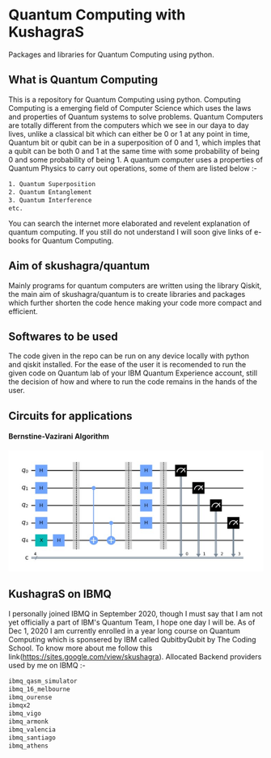 # Quantum Computing with KushagraS
Packages and libraries for Quantum Computing using python.

## What is Quantum Computing
This is a repository for Quantum Computing using python. Computing Computing is a emerging field of Computer Science which uses the laws and properties of Quantum systems to solve problems. Quantum Computers are totally different from the computers which we see in our daya to day lives, unlike a classical bit which can either be 0 or 1 at any point in time, Quantum bit or qubit can be in a superposition of 0 and 1, which imples that a qubit can be both 0 and 1 at the same time with some probability of being 0 and some probability of being 1. A quantum computer uses a properties of Quantum Physics to carry out operations, some of them are listed below :-
```
1. Quantum Superposition
2. Quantum Entanglement
3. Quantum Interference
etc.
```
You can search the internet more elaborated and revelent explanation of quantum computing. If you still do not understand I will soon give links of e-books for Quantum Computing.

## Aim of skushagra/quantum
Mainly programs for quantum computers are written using the library Qiskit, the main aim of skushagra/quantum is to create libraries and packages which further shorten the code hence making your code more compact and efficient.

## Softwares to be used
The code given in the repo can be run on any device locally with python and qiskit installed. For the ease of the user it is recomended to run the given code on Quantum lab of your IBM Quantum Experience account, still the decision of how and where to run the code remains in the hands of the user.

## Circuits for applications
#### Bernstine-Vazirani Algorithm
![](Bern-Vazi.jpg)
#### 
## KushagraS on IBMQ

I personally joined IBMQ in September 2020, though I must say that I am not yet officially a part of IBM's Quantum Team, I hope one day I will be. As of Dec 1, 2020 I am currently enrolled in a year long course on Quantum Computing which is sponsered by IBM called QubitbyQubit by The Coding School. To know more about me follow this link(https://sites.google.com/view/skushagra).
Allocated Backend providers used by me on IBMQ :-
```
ibmq_qasm_simulator
ibmq_16_melbourne
ibmq_ourense
ibmqx2
ibmq_vigo
ibmq_armonk
ibmq_valencia
ibmq_santiago
ibmq_athens
```
